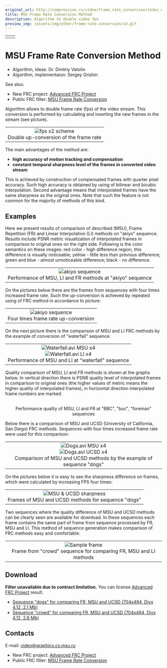 ```yaml
---
original_url: http://compression.ru/video/frame_rate_conversion/index_en.html
title: MSU Frame Rate Conversion Method
description: Algorithm to double video fps
preview_img: /assets/img/other/frame-rate-conversion/x4.gif
---
```


<table style="width: 100%">
<tbody>
<tr class="odd">
<td style="text-align: left;"><embed src="/assets/img/other/frame-rate-conversion/samsung.gif" /></td>
<td style="text-align: right;"><embed src="/assets/img/other/frame-rate-conversion/gm_lab_vg.gif" /></td>
</tr>
</tbody>
</table>

# MSU Frame Rate Conversion Method 

* Algorithm, ideas: Dr. Dmitriy Vatolin  
* Algorithm, implementaion: Sergey Grishin

See also:

-   New FRC project: [Advanced FRC
    Project](/other/advanced-frame-rate-converter.html)
-   Public FRC filter: [MSU Frame Rate
    Conversion](/other/frame-rate-conversion.html)

Algorithm allows to double frame rate (fps) of the video stream. This
conversion is performed by calculating and inserting the new frames in
the stream (see picture).

<table class="center" style="text-align: center">
<tbody>
<tr class="odd">
<td><img src="/assets/img/other/frame-rate-conversion/x2.gif" alt="fps x2 scheme" /><br />
Double up-conversion of the frame rate</td>
</tr>
</tbody>
</table>

The main advantages of the method are:

-   **high accuracy of motion tracking and compensation**
-   **constant temporal sharpness level of the frames in converted video
    stream**

This is achieved by construction of compensated frames with quarter
pixel accuracy. Such high accuracy is obtained by using of bilinear and
bicubic interpolation. Second advantage means that interpolated frames
have the same sharpness as the original ones. Note that such the feature
is not common for the majority of methods of this kind.

## Examples

Here we present results of comparison of described (MSU), Frame
Repetition (FR) and Linear Interpolation (LI) methods on "akiyo"
sequence. Results include PSNR metric visualization of interpolated
frames in comparison to original ones on the right side. Following is
the color semantics on these images: red color - high difference region,
this difference is visually noticeable; yellow - little less than
previous difference; green and blue - almost unnoticeable difference;
black - no difference.

<table class="center" style="text-align: center">
<tbody>
<tr class="odd">
<td><img src="/assets/img/other/frame-rate-conversion/akiyo_9.jpg" alt="akiyo sequence" /><br />
Performance of MSU, LI and FR methods at "akiyo" sequence</td>
</tr>
</tbody>
</table>

On the pictures below there are the frames from sequences with four
times increased frame rate. Such the up-conversion is achieved by
repeated using of FRC method in accordance to picture:

<table class="center" style="text-align: center">
<tbody>
<tr class="odd">
<td><img src="/assets/img/other/frame-rate-conversion/x4.gif" alt="akiyo sequence" /><br />
Four times frame rate up-conversion</td>
</tr>
</tbody>
</table>

On the next picture there is the comparison of MSU and LI FRC methods by
the example of conversion of "waterfall" sequence:

<table class="center" style="text-align: center">
<tbody>
<tr class="odd">
<td><img src="/assets/img/other/frame-rate-conversion/waterfall_5_msu.jpg" alt="Waterfall.avi MSU x4" /><br />
<img src="/assets/img/other/frame-rate-conversion/waterfall_5_li.jpg" alt="Waterfall.avi LI x4" /><br />
Performance of MSU and LI at "waterfall" sequence</td>
</tr>
</tbody>
</table>

Quality comparison of MSU, LI and FR methods is shown at the graphs
below. In vertical direction there is PSNR quality level of interpolated
frames in comparison to original ones (the higher values of metric means
the higher quality of interpolated frames), in horizontal direction
interpolated frame numbers are marked.

<div class="center" style="text-align: center">
<div>
<embed src="/assets/img/other/frame-rate-conversion/bbc_graph.gif" alt="bbc psnr graph">
<embed src="/assets/img/other/frame-rate-conversion/bus_graph.gif" alt="bus psnr graph">
<embed src="/assets/img/other/frame-rate-conversion/foreman_graph.gif" alt="foreman psnr graph"><br/>
Performance quality of MSU, LI and FR at "BBC", "buc", "foreman" sequences
</div>
</div>

Below there is a comparison of MSU and UCSD (University of California,
San Diego) FRC methods. Sequences with four times increased frame rate
were used for this comparison:

<table class="center" style="text-align: center">
<tbody>
<tr class="odd">
<td><img src="/assets/img/other/frame-rate-conversion/dogs_5_msu.jpg" alt="Dogs.avi MSU x4" /><br />
<img src="/assets/img/other/frame-rate-conversion/dogs_5_ucsd.jpg" alt="Dogs.avi UCSD x4" /><br />
Comparison of MSU and UCSD methods by the example of sequence "dogs"</td>
</tr>
</tbody>
</table>

On the pictures below it is easy to see the sharpness difference on
frames, which were calculated by increasing FPS four times:

<table class="center" style="text-align: center">
<tbody>
<tr class="odd">
<td><img src="/assets/img/other/frame-rate-conversion/dogs_sharp.jpg" alt="MSU &amp; UCSD sharpness" /><br />
Frames of MSU and UCSD methods for sequence "dogs"</td>
</tr>
</tbody>
</table>

Two sequences where the quality difference of MSU and UCSD methods can
be clearly seen are available for download. In these sequences each
frame contains the same part of frame from sequence processed by FR, MSU
and LI. This method of sequence generation makes comparison of FRC
methods easy and comfortable:

<table class="center" style="text-align: center">
<tbody>
<tr class="odd">
<td><img src="/assets/img/other/frame-rate-conversion/triple.jpg" alt="Sample frame" /><br />
Frame from "crowd" sequence for comparing FR, MSU and LI methods</td>
</tr>
</tbody>
</table>

## Download

**Filter unavailable due to contract limitation.** You can license
[Advanced FRC
Project](/other/advanced-frame-rate-converter.html)
result.

-   [Sequence "dogs" for comparing FR, MSU and UCSD (704x464, Divx 4.12,
    2.1
    Mb)](http://compression.ru/video/frame_rate_conversion/video/dogs_x4.avi)
-   [Sequence "crowd" for comparing FR, MSU and UCSD (704x464, Divx
    4.12, 2.6
    Mb)](http://compression.ru/video/frame_rate_conversion/video/crowd_x4.avi)

## Contacts

E-mail: <video@graphics.cs.msu.ru>

-   New FRC project: [Advanced FRC
    Project](/other/advanced-frame-rate-converter.html)
-   Public FRC filter: [MSU Frame Rate
    Conversion](/video_filters/frame-rate-conversion.html)


